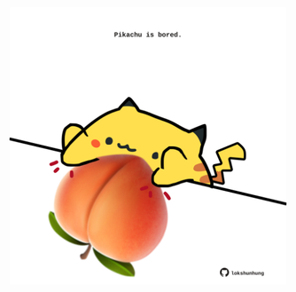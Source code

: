 <!-- built at 04/10/2025, 09:00:30 UTC -->
<p align="center">
  <img width="500" height="500" src="./ReadmeImage.svg">
</p>
